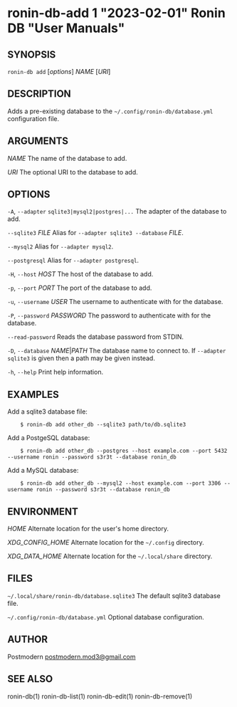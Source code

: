 # ronin-db-add 1 "2023-02-01" Ronin DB "User Manuals"

## SYNOPSIS

`ronin-db add` [*options*] *NAME* [*URI*]

## DESCRIPTION

Adds a pre-existing database to the `~/.config/ronin-db/database.yml`
configuration file.

## ARGUMENTS

*NAME*
  The name of the database to add.

*URI*
  The optional URI to the database to add.

## OPTIONS

`-A`, `--adapter` `sqlite3|mysql2|postgres|...`
  The adapter of the database to add.

`--sqlite3` *FILE*
  Alias for `--adapter sqlite3 --database` *FILE*.

`--mysql2`
  Alias for `--adapter mysql2`.

`--postgresql`
  Alias for `--adapter postgresql`.

`-H`, `--host` *HOST*
  The host of the database to add.

`-p`, `--port` *PORT*
  The port of the database to add.

`-u`, `--username` *USER*
  The username to authenticate with for the database.

`-P`, `--password` *PASSWORD*
  The password to authenticate with for the database.

`--read-password`
  Reads the database password from STDIN.

`-D`, `--database` *NAME*|*PATH*
  The database name to connect to. If `--adapter sqlite3` is given then a path
  may be given instead.

`-h`, `--help`
  Print help information.

## EXAMPLES

Add a sqlite3 database file:

        $ ronin-db add other_db --sqlite3 path/to/db.sqlite3

Add a PostgeSQL database:

        $ ronin-db add other_db --postgres --host example.com --port 5432 --username ronin --password s3r3t --database ronin_db

Add a MySQL database:

        $ ronin-db add other_db --mysql2 --host example.com --port 3306 --username ronin --password s3r3t --database ronin_db

## ENVIRONMENT

*HOME*
  Alternate location for the user's home directory.

*XDG_CONFIG_HOME*
  Alternate location for the `~/.config` directory.

*XDG_DATA_HOME*
  Alternate location for the `~/.local/share` directory.

## FILES

`~/.local/share/ronin-db/database.sqlite3`
  The default sqlite3 database file.

`~/.config/ronin-db/database.yml`
  Optional database configuration.

## AUTHOR

Postmodern <postmodern.mod3@gmail.com>

## SEE ALSO

ronin-db(1) ronin-db-list(1) ronin-db-edit(1) ronin-db-remove(1)
